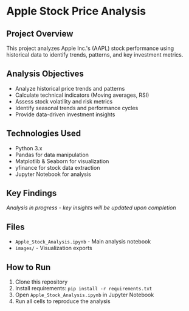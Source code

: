 # Apple Stock Price Analysis

## Project Overview
This project analyzes Apple Inc.'s (AAPL) stock performance using historical data to identify trends, patterns, and key investment metrics.

## Analysis Objectives
- Analyze historical price trends and patterns
- Calculate technical indicators (Moving averages, RSI)
- Assess stock volatility and risk metrics
- Identify seasonal trends and performance cycles
- Provide data-driven investment insights

## Technologies Used
- Python 3.x
- Pandas for data manipulation
- Matplotlib & Seaborn for visualization
- yfinance for stock data extraction
- Jupyter Notebook for analysis

## Key Findings
*Analysis in progress - key insights will be updated upon completion*

## Files
- `Apple_Stock_Analysis.ipynb` - Main analysis notebook
- `images/` - Visualization exports

## How to Run
1. Clone this repository
2. Install requirements: `pip install -r requirements.txt`
3. Open `Apple_Stock_Analysis.ipynb` in Jupyter Notebook
4. Run all cells to reproduce the analysis
